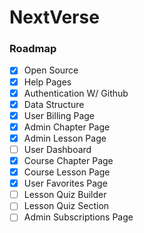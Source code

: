 # NextVerse

### Roadmap
- [x] Open Source 
- [x] Help Pages
- [x] Authentication W/ Github
- [x] Data Structure
- [x] User Billing Page
- [x] Admin Chapter Page
- [x] Admin Lesson Page
- [ ] User Dashboard
- [x] Course Chapter Page
- [x] Course Lesson Page
- [x] User Favorites Page
- [ ] Lesson Quiz Builder
- [ ] Lesson Quiz Section
- [ ] Admin Subscriptions Page